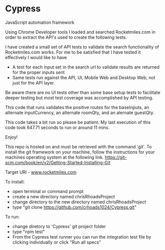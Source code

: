 # Cypress
JavaScript automation framework


Using Chrome Developer tools I loaded and searched Rocketmiles.com in order to extract the API's used to create the following tests. 

I have created a small set of API tests to validate the search functionality of Rocketmiles.com works.
For me to be satisfied that I have tested it effectively I would like to have
- A test for each input set in the search url to validate results are returned for the proper inputs sent
- Same tests run against the API, UI, Mobile Web and Desktop Web, not just for the API layer.

Be aware there are no UI tests other than some base setup tests to facilitate deeper testing but most test coverage was accomplished by API testing.

This code that runs validates the positive routes for the baseInputs, an alternate inputCurrency, an alternate roomQty, and an alernate guestQty.

This code takes a bit run so please be patient. 
My last execution of this code took 647.71 seconds to run or around 11 mins.

Enjoy!


This repo is hosted on and must be retrieved with the command 'git'.
To install the git framework on your machine, follow the instructions for your machines operating system at the following link.
https://git-scm.com/book/en/v2/Getting-Started-Installing-Git


Target URI - www.rocketmiles.com

To install:
 - open terminal or command prompt
 - create a new directory named chrisRhoadsProject
 - change directory to the new directory named chrisRhoadsProject
 - type 
"git clone https://github.com/crhoads1024/Cypress.git"
 
  
To run:
 - change diretory to 'Cypress' git project folder
 - type 
 "npm test"
 - From the Cypress test runner you can run the integration test file by clicking individually or click "Run all specs"
 

